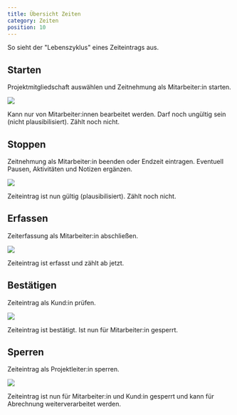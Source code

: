 ```yaml
---
title: Übersicht Zeiten
category: Zeiten
position: 10
---
```


<alert type="info">So sieht der "Lebenszyklus" eines Zeiteintrags aus.</alert>

## Starten

Projektmitgliedschaft auswählen und Zeitnehmung als Mitarbeiter:in starten.

<div class="grid grid-cols-2 items-center">
<div>
    <img src="/docs/times/anton-zeit-starten.png"></img>
</div>
<div class="items-center">
    <status-chip label="laufender Zeiteintrag" color="green" d="M12 20C16.4 20 20 16.4 20 12S16.4 4 12 4 4 7.6 4 12 7.6 20 12 20M12 2C17.5 2 22 6.5 22 12S17.5 22 12 22C6.5 22 2 17.5 2 12C2 6.5 6.5 2 12 2M12.5 12.8L7.7 15.6L7 14.2L11 11.9V7H12.5V12.8Z"></status-chip>
    
</div>
</div>
<p class="">Kann nur von Mitarbeiter:innen bearbeitet werden. Darf noch ungültig sein (nicht plausibilisiert). Zählt noch nicht.</p>

## Stoppen

Zeitnehmung als Mitarbeiter:in beenden oder Endzeit eintragen. Eventuell Pausen, Aktivitäten und Notizen ergänzen.

<div class="grid grid-cols-2 items-center">
<div>
    <img src="/docs/times/anton-zeit-stoppen.png"></img>
</div>
<div>
    <status-chip label="Offen" color="grey" d="M13 2.03V4.05C17.39 4.59 20.5 8.58 19.96 12.97C19.5 16.61 16.64 19.5 13 19.93V21.93C18.5 21.38 22.5 16.5 21.95 11C21.5 6.25 17.73 2.5 13 2.03M11 2.06C9.05 2.25 7.19 3 5.67 4.26L7.1 5.74C8.22 4.84 9.57 4.26 11 4.06V2.06M4.26 5.67C3 7.19 2.25 9.04 2.05 11H4.05C4.24 9.58 4.8 8.23 5.69 7.1L4.26 5.67M2.06 13C2.26 14.96 3.03 16.81 4.27 18.33L5.69 16.9C4.81 15.77 4.24 14.42 4.06 13H2.06M7.1 18.37L5.67 19.74C7.18 21 9.04 21.79 11 22V20C9.58 19.82 8.23 19.25 7.1 18.37M20 4H44M13 18H11V16H13V18M13 15H11C11 11.75 14 12 14 10C14 8.9 13.1 8 12 8S10 8.9 10 10H8C8 7.79 9.79 6 12 6S16 7.79 16 10C16 12.5 13 12.75 13 15Z"></status-chip>
</div>
</div>
    <p class="">Zeiteintrag ist nun gültig (plausibilisiert). Zählt noch nicht.</p>

## Erfassen

Zeiterfassung als Mitarbeiter:in abschließen.

<div class="grid grid-cols-2 items-center">
<div>
    <img src="/docs/times/anton-zeit-erfassen.png"></img>
</div>
<div>
    <status-chip label="Erfasst" color="orange" d="M23.5 17L18.5 22L15 18.5L16.5 17L18.5 19L22 15.5L23.5 17M13.1 19.9C12.7 20 12.4 20 12 20C7.6 20 4 16.4 4 12S7.6 4 12 4 20 7.6 20 12C20 12.4 20 12.7 19.9 13.1C20.6 13.2 21.2 13.4 21.8 13.7C21.9 13.1 22 12.6 22 12C22 6.5 17.5 2 12 2S2 6.5 2 12C2 17.5 6.5 22 12 22C12.6 22 13.2 21.9 13.7 21.8C13.4 21.3 13.2 20.6 13.1 19.9M15.6 14.1L12.5 12.3V7H11V13L14.5 15.1C14.8 14.7 15.2 14.4 15.6 14.1Z"></status-chip>
</div>
</div>
    <p class="">Zeiteintrag ist erfasst und zählt ab jetzt.</p>

## Bestätigen

Zeiteintrag als Kund:in prüfen.

<div class="grid grid-cols-2 items-center">
<div>
    <img src="/docs/times/gerda-bestaetigen.png"></img>
</div>
<div>
    <status-chip color="green" label="Bestätigt" d="M21,7L9,19L3.5,13.5L4.91,12.09L9,16.17L19.59,5.59L21,7Z"></status-chip>
</div>
</div>
    <p class="">Zeiteintrag ist bestätigt. Ist nun für Mitarbeiter:in gesperrt.</p>

## Sperren

Zeiteintrag als Projektleiter:in sperren.

<div class="grid grid-cols-2 items-center">
<div>
    <img src="/docs/times/paul-sperren.png"></img>
</div>
<div>
    <status-chip color="green" label="Gesperrt" d="M14 15C14 16.11 13.11 17 12 17C10.89 17 10 16.1 10 15C10 13.89 10.89 13 12 13C13.11 13 14 13.9 14 15M13.09 20C13.21 20.72 13.46 21.39 13.81 22H6C4.89 22 4 21.1 4 20V10C4 8.89 4.89 8 6 8H7V6C7 3.24 9.24 1 12 1S17 3.24 17 6V8H18C19.11 8 20 8.9 20 10V13.09C19.67 13.04 19.34 13 19 13C18.66 13 18.33 13.04 18 13.09V10H6V20H13.09M9 8H15V6C15 4.34 13.66 3 12 3S9 4.34 9 6V8M21.34 15.84L17.75 19.43L16.16 17.84L15 19L17.75 22L22.5 17.25L21.34 15.84Z"></status-chip>
</div>
</div>
    <p class="">Zeiteintrag ist nun für Mitarbeiter:in und Kund:in gesperrt und kann für Abrechnung weiterverarbeitet werden.</p>
